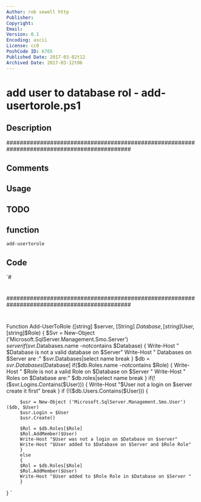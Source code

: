 ```yaml
---
Author: rob sewell http
Publisher: 
Copyright: 
Email: 
Version: 0.1
Encoding: ascii
License: cc0
PoshCode ID: 6765
Published Date: 2017-03-02t12
Archived Date: 2017-03-12t06
---
```


# add user to database rol - add-usertorole.ps1

## Description

#############################################################################################

## Comments



## Usage



## TODO



## function

`add-usertorole`

## Code

`#
 #
 #############################################################################################
 #
 #
 #
 
 Function Add-UserToRole ([string] $server, [String] $Database , [string]$User, [string]$Role)
 {
 $Svr = New-Object ('Microsoft.SqlServer.Management.Smo.Server') $server
     if($svr.Databases.name -notcontains $Database)
         {
         Write-Host " $Database is not a valid database on $Server"
         Write-Host " Databases on $Server are :"
         $svr.Databases|select name
         break
         }
         $db = $svr.Databases[$Database]
     if($db.Roles.name -notcontains $Role)
         {
         Write-Host " $Role is not a valid Role on $Database on $Server  "
         Write-Host " Roles on $Database are:"
         $db.roles|select name
         break
         }
     if(!($svr.Logins.Contains($User)))
         {
         Write-Host "$User not a login on $server create it first"
         break
         }
     if (!($db.Users.Contains($User)))
         {
 
         $usr = New-Object ('Microsoft.SqlServer.Management.Smo.User') ($db, $User)
         $usr.Login = $User
         $usr.Create()
 
         $Rol = $db.Roles[$Role]
         $Rol.AddMember($User)
         Write-Host "$User was not a login on $Database on $server"
         Write-Host "$User added to $Database on $Server and $Role Role"
         }
         else
         {
         $Rol = $db.Roles[$Role]
         $Rol.AddMember($User)
         Write-Host "$User added to $Role Role in $Database on $Server "
         }
 }
`

